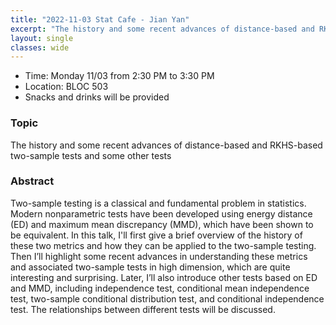 ```yaml
---
title: "2022-11-03 Stat Cafe - Jian Yan"
excerpt: "The history and some recent advances of distance-based and RKHS-based two-sample tests and some other tests"
layout: single
classes: wide
---
```


- Time: Monday 11/03 from 2:30 PM to 3:30 PM
- Location: BLOC 503
- Snacks and drinks will be provided

### Topic

The history and some recent advances of distance-based and RKHS-based two-sample tests and some other tests

### Abstract

Two-sample testing is a classical and fundamental problem in statistics. Modern nonparametric tests have been developed using energy distance (ED) and maximum mean discrepancy (MMD), which have been shown to be equivalent. In this talk, I'll first give a brief overview of the history of these two metrics and how they can be applied to the two-sample testing. Then I’ll highlight some recent advances in understanding these metrics and associated two-sample tests in high dimension, which are quite interesting and surprising. Later, I’ll also introduce other tests based on ED and MMD, including independence test, conditional mean independence test, two-sample conditional distribution test, and conditional independence test. The relationships between different tests will be discussed.
